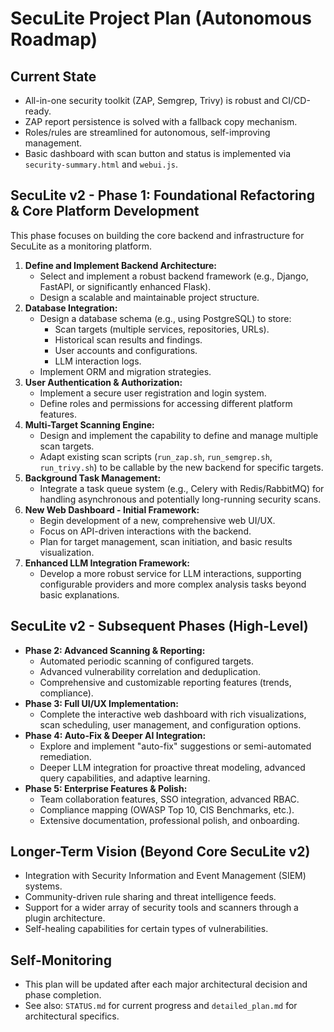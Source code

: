 # SecuLite Project Plan (Autonomous Roadmap)

## Current State
- All-in-one security toolkit (ZAP, Semgrep, Trivy) is robust and CI/CD-ready.
- ZAP report persistence is solved with a fallback copy mechanism.
- Roles/rules are streamlined for autonomous, self-improving management.
- Basic dashboard with scan button and status is implemented via `security-summary.html` and `webui.js`.

## SecuLite v2 - Phase 1: Foundational Refactoring & Core Platform Development
This phase focuses on building the core backend and infrastructure for SecuLite as a monitoring platform.

1.  **Define and Implement Backend Architecture:**
    *   Select and implement a robust backend framework (e.g., Django, FastAPI, or significantly enhanced Flask).
    *   Design a scalable and maintainable project structure.
2.  **Database Integration:**
    *   Design a database schema (e.g., using PostgreSQL) to store:
        *   Scan targets (multiple services, repositories, URLs).
        *   Historical scan results and findings.
        *   User accounts and configurations.
        *   LLM interaction logs.
    *   Implement ORM and migration strategies.
3.  **User Authentication & Authorization:**
    *   Implement a secure user registration and login system.
    *   Define roles and permissions for accessing different platform features.
4.  **Multi-Target Scanning Engine:**
    *   Design and implement the capability to define and manage multiple scan targets.
    *   Adapt existing scan scripts (`run_zap.sh`, `run_semgrep.sh`, `run_trivy.sh`) to be callable by the new backend for specific targets.
5.  **Background Task Management:**
    *   Integrate a task queue system (e.g., Celery with Redis/RabbitMQ) for handling asynchronous and potentially long-running security scans.
6.  **New Web Dashboard - Initial Framework:**
    *   Begin development of a new, comprehensive web UI/UX.
    *   Focus on API-driven interactions with the backend.
    *   Plan for target management, scan initiation, and basic results visualization.
7.  **Enhanced LLM Integration Framework:**
    *   Develop a more robust service for LLM interactions, supporting configurable providers and more complex analysis tasks beyond basic explanations.

## SecuLite v2 - Subsequent Phases (High-Level)
- **Phase 2: Advanced Scanning & Reporting:**
    *   Automated periodic scanning of configured targets.
    *   Advanced vulnerability correlation and deduplication.
    *   Comprehensive and customizable reporting features (trends, compliance).
- **Phase 3: Full UI/UX Implementation:**
    *   Complete the interactive web dashboard with rich visualizations, scan scheduling, user management, and configuration options.
- **Phase 4: Auto-Fix & Deeper AI Integration:**
    *   Explore and implement "auto-fix" suggestions or semi-automated remediation.
    *   Deeper LLM integration for proactive threat modeling, advanced query capabilities, and adaptive learning.
- **Phase 5: Enterprise Features & Polish:**
    *   Team collaboration features, SSO integration, advanced RBAC.
    *   Compliance mapping (OWASP Top 10, CIS Benchmarks, etc.).
    *   Extensive documentation, professional polish, and onboarding.

## Longer-Term Vision (Beyond Core SecuLite v2)
- Integration with Security Information and Event Management (SIEM) systems.
- Community-driven rule sharing and threat intelligence feeds.
- Support for a wider array of security tools and scanners through a plugin architecture.
- Self-healing capabilities for certain types of vulnerabilities.

## Self-Monitoring
- This plan will be updated after each major architectural decision and phase completion.
- See also: `STATUS.md` for current progress and `detailed_plan.md` for architectural specifics. 